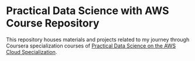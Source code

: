 # Practical Data Science with AWS Course Repository

This repository houses materials and projects related to my journey through  Coursera specialization courses of [Practical Data Science on the AWS Cloud Specialization](https://www.coursera.org/specializations/practical-data-science).
